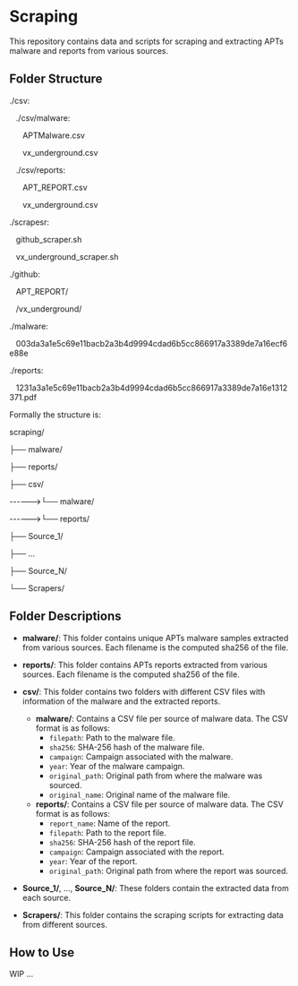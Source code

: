 # Scraping

This repository contains data and scripts for scraping and extracting APTs malware and reports from various sources.

## Folder Structure

./csv:

   ./csv/malware:

      APTMalware.csv

      vx\_underground.csv

   ./csv/reports:

      APT\_REPORT.csv

      vx\_underground.csv

./scrapesr:

   github\_scraper.sh

   vx\_underground\_scraper.sh

./github:

   APT\_REPORT/

   /vx\_underground/

./malware:

   003da3a1e5c69e11bacb2a3b4d9994cdad6b5cc866917a3389de7a16ecf6e88e

./reports:

   1231a3a1e5c69e11bacb2a3b4d9994cdad6b5cc866917a3389de7a16e1312371.pdf


Formally the structure is:

scraping/

  ├── malware/
  
  ├── reports/
  
  ├── csv/

------>└──  malware/
        
------>└── reports/

  ├── Source\_1/
  
  ├── ...
  
  ├── Source\_N/

  └── Scrapers/


## Folder Descriptions

- **malware/**: This folder contains unique APTs malware samples extracted from various sources. Each filename is the computed sha256 of the file.

- **reports/**: This folder contains APTs reports extracted from various sources. Each filename is the computed sha256 of the file.

- **csv/**: This folder contains two folders with different CSV files with information of the malware and the extracted reports.
  - **malware/**: Contains a CSV file per source of malware data. The CSV format is as follows:
    - `filepath`: Path to the malware file.
    - `sha256`: SHA-256 hash of the malware file.
    - `campaign`: Campaign associated with the malware.
    - `year`: Year of the malware campaign.
    - `original_path`: Original path from where the malware was sourced.
    - `original_name`: Original name of the malware file.
  - **reports/**: Contains a CSV file per source of malware data. The CSV format is as follows:
    - `report_name`: Name of the report.
    - `filepath`: Path to the report file.
    - `sha256`: SHA-256 hash of the report file.
    - `campaign`: Campaign associated with the report.
    - `year`: Year of the report.
    - `original_path`: Original path from where the report was sourced.

- **Source_1/**, ..., **Source_N/**: These folders contain the extracted data from each source.

- **Scrapers/**: This folder contains the scraping scripts for extracting data from different sources.


## How to Use
WIP ...


